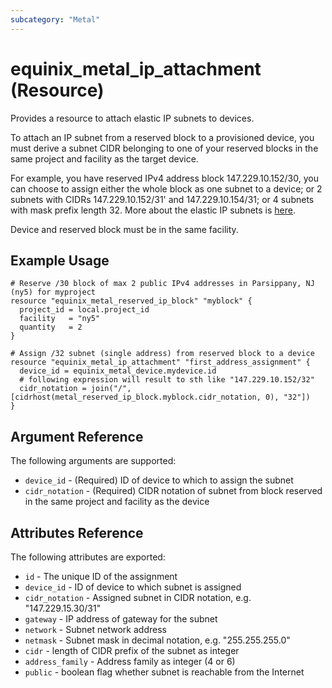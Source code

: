 ```yaml
---
subcategory: "Metal"
---
```


# equinix_metal_ip_attachment (Resource)

Provides a resource to attach elastic IP subnets to devices.

To attach an IP subnet from a reserved block to a provisioned device, you must derive a subnet CIDR belonging to
one of your reserved blocks in the same project and facility as the target device.

For example, you have reserved IPv4 address block 147.229.10.152/30, you can choose to assign either the whole
block as one subnet to a device; or 2 subnets with CIDRs 147.229.10.152/31' and 147.229.10.154/31; or 4 subnets
with mask prefix length 32. More about the elastic IP subnets is [here](https://metal.equinix.com/developers/docs/networking/elastic-ips/).

Device and reserved block must be in the same facility.

## Example Usage

```hcl
# Reserve /30 block of max 2 public IPv4 addresses in Parsippany, NJ (ny5) for myproject
resource "equinix_metal_reserved_ip_block" "myblock" {
  project_id = local.project_id
  facility   = "ny5"
  quantity   = 2
}

# Assign /32 subnet (single address) from reserved block to a device
resource "equinix_metal_ip_attachment" "first_address_assignment" {
  device_id = equinix_metal_device.mydevice.id
  # following expression will result to sth like "147.229.10.152/32"
  cidr_notation = join("/", [cidrhost(metal_reserved_ip_block.myblock.cidr_notation, 0), "32"])
}
```

## Argument Reference

The following arguments are supported:

* `device_id` - (Required) ID of device to which to assign the subnet
* `cidr_notation` - (Required) CIDR notation of subnet from block reserved in the same
  project and facility as the device

## Attributes Reference

The following attributes are exported:

* `id` - The unique ID of the assignment
* `device_id` - ID of device to which subnet is assigned
* `cidr_notation` - Assigned subnet in CIDR notation, e.g. "147.229.15.30/31"
* `gateway` - IP address of gateway for the subnet
* `network` - Subnet network address
* `netmask` - Subnet mask in decimal notation, e.g. "255.255.255.0"
* `cidr` - length of CIDR prefix of the subnet as integer
* `address_family` - Address family as integer (4 or 6)
* `public` - boolean flag whether subnet is reachable from the Internet
